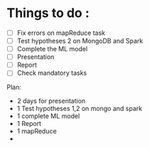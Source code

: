 # Things to do :

- [ ] Fix errors on mapReduce task
- [ ] Test hypotheses 2 on MongoDB and Spark
- [ ] Complete the ML model
- [ ] Presentation
- [ ] Report
- [ ] Check mandatory tasks

Plan:

- 2 days for presentation
- 1 Test hypotheses 1,2 on mongo and spark
- 1 complete ML model
- 1 Report
- 1 mapReduce
-
